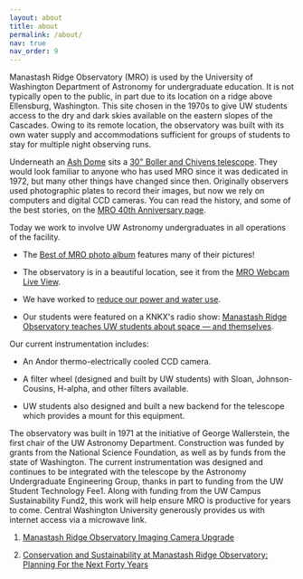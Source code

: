 ```yaml
---
layout: about
title: about
permalink: /about/
nav: true
nav_order: 9
---
```

Manastash Ridge Observatory (MRO) is used by the University of Washington Department of Astronomy for undergraduate education. It is not typically open to the public, in part due to its location on a ridge above Ellensburg, Washington. This site chosen in the 1970s to give UW students access to the dry and dark skies available on the eastern slopes of the Cascades. Owing to its remote location, the observatory was built with its own water supply and accommodations sufficient for groups of students to stay for multiple night observing runs.

Underneath an [Ash Dome](http://www.ashdome.com/) sits a [30" Boller and Chivens telescope](https://bollerandchivens.com/?p=1105). They would look familiar to anyone who has used MRO since it was dedicated in 1972, but many other things have changed since then. Originally observers used photographic plates to record their images, but now we rely on computers and digital CCD cameras. You can read the history, and some of the best stories, on the [MRO 40th Anniversary page](http://depts.washington.edu/astron/old_port/MRO/index.html).

Today we work to involve UW Astronomy undergraduates in all operations of the facility.

- The [Best of MRO photo album](https://photos.app.goo.gl/qF1D4G1Ctw6QgSDG9) features many of their pictures!

- The observatory is in a beautiful location, see it from the  [MRO Webcam Live View](http://depts.washington.edu/mrouser/webcams/).

- We have worked to [reduce our power and water use](https://green.uw.edu/blog/2016-03/uws-manastash-ridge-observatory-gets-sustainability-overhaul).

- Our students were featured on a KNKX's radio show: [Manastash Ridge Observatory teaches UW students about space — and themselves](https://www.knkx.org/post/manastash-ridge-observatory-teaches-uw-students-about-space-and-themselves).

Our current instrumentation includes:

- An Andor thermo-electrically cooled CCD camera.

- A filter wheel (designed and built by UW students) with Sloan, Johnson-Cousins, H-alpha, and other filters available.

- UW students also designed and built a new backend for the telescope which provides a mount for this equipment.

The observatory was built in 1971 at the initiative of George Wallerstein, the first chair of the UW Astronomy Department. Construction was funded by grants from the National Science Foundation, as well as by funds from the state of Washington. The current instrumentation was designed and continues to be integrated with the telescope by the Astronomy Undergraduate Engineering Group, thanks in part to funding from the UW Student Technology Fee1. Along with funding from the UW Campus Sustainability Fund2, this work will help ensure MRO is productive for years to come. Central Washington University generously provides us with internet access via a microwave link.

1. [Manastash Ridge Observatory Imaging Camera Upgrade](https://uwstf.org/proposals/2015/071-1/)

2. [Conservation and Sustainability at Manastash Ridge Observatory: Planning For the Next Forty Years](https://csf.uw.edu/project/743)